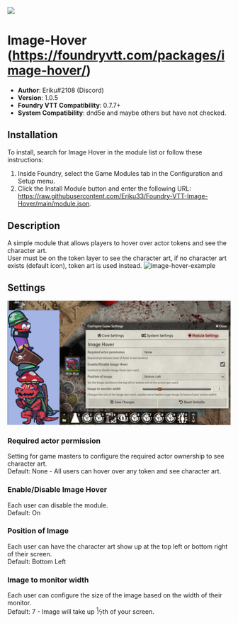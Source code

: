 ![](https://img.shields.io/badge/Foundry-v0.7.7-informational)

# Image-Hover (https://foundryvtt.com/packages/image-hover/)

* **Author**: Eriku#2108 (Discord)
* **Version**: 1.0.5
* **Foundry VTT Compatibility**: 0.7.7+
* **System Compatibility**: dnd5e and maybe others but have not checked.

## Installation
To install, search for Image Hover in the module list or follow these instructions:

1.  Inside Foundry, select the Game Modules tab in the Configuration and Setup menu.
2.  Click the Install Module button and enter the following URL:<br>https://raw.githubusercontent.com/Eriku33/Foundry-VTT-Image-Hover/main/module.json.

## Description
A simple module that allows players to hover over actor tokens and see the character art.<br>
User must be on the token layer to see the character art, if no character art exists (default icon), token art is used instead.
![image-hover-example](pics/image-hover-example.gif)

## Settings
![preview](pics/image-hover-pic.PNG?raw=true)
### Required actor permission
Setting for game masters to configure the required actor ownership to see character art.<br>
Default: None - All users can hover over any token and see character art.
### Enable/Disable Image Hover
Each user can disable the module.<br>
Default: On
### Position of Image
Each user can have the character art show up at the top left or bottom right of their screen.<br>
Default: Bottom Left
### Image to monitor width
Each user can configure the size of the image based on the width of their monitor.<br>
Default: 7 - Image will take up <sup>1</sup>&frasl;<sub>7</sub>th of your screen.

